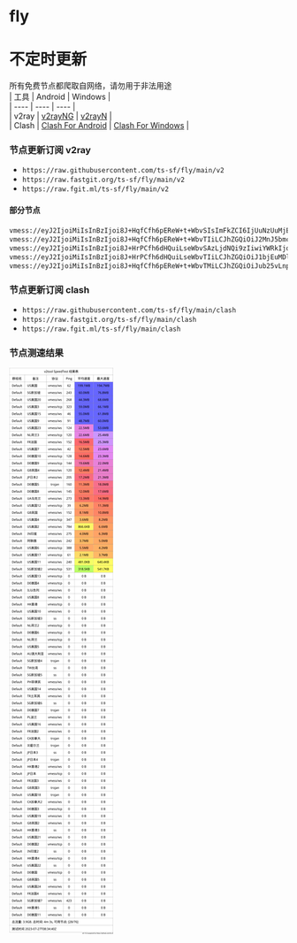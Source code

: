# fly
# 不定时更新
所有免费节点都爬取自网络，请勿用于非法用途  
|  工具  | Android  | Windows  |  
|  ----  | ----   | ----  |  
| v2ray  | [v2rayNG](https://github.com/2dust/v2rayNG/releases) | [v2rayN](https://github.com/2dust/v2rayN/releases) |  
| Clash  | [Clash For Android](https://github.com/Kr328/ClashForAndroid/releases) | [Clash For Windows](https://github.com/Fndroid/clash_for_windows_pkg/releases) | 
  
### 节点更新订阅  v2ray
- `https://raw.githubusercontent.com/ts-sf/fly/main/v2`  
- `https://raw.fastgit.org/ts-sf/fly/main/v2`  
- `https://raw.fgit.ml/ts-sf/fly/main/v2`  
#### 部分节点  
``` 
vmess://eyJ2IjoiMiIsInBzIjoi8J+HqfCfh6pEReW+t+WbvSIsImFkZCI6IjUuNzUuMjEyLjIzNiIsInBvcnQiOiI0NDQyMiIsImlkIjoiYTMxZTIzYjUtNTVjNC0yNjY3LTkxMzYtMGY5OTY2NGI1NGMzIiwiYWlkIjoiMCIsInNjeSI6ImF1dG8iLCJuZXQiOiJ0Y3AiLCJ0eXBlIjoiaHR0cCIsImhvc3QiOiIiLCJwYXRoIjoiLyIsInRscyI6IiIsInNuaSI6IiIsInRlc3RfbmFtZSI6IkRF5b635Zu9In0=
vmess://eyJ2IjoiMiIsInBzIjoi8J+HqfCfh6pEReW+t+WbvTIiLCJhZGQiOiJ2MnJ5bmcueHl6IiwicG9ydCI6IjI3ODQ5IiwiaWQiOiJjNmVhYzIwYi1mZWJhLTRjMWYtYTNiZi1mOGVlMGFkZjczNTMiLCJhaWQiOiIwIiwic2N5IjoiYXV0byIsIm5ldCI6InRjcCIsInR5cGUiOiJodHRwIiwiaG9zdCI6Inp1bGEuaXIiLCJwYXRoIjoiLyIsInRscyI6IiIsInNuaSI6IiIsInRlc3RfbmFtZSI6IkRF5b635Zu9MiJ9
vmess://eyJ2IjoiMiIsInBzIjoi8J+HrPCfh6dHQuiLseWbvSAzLjdNQi9zIiwiYWRkIjoiMTk0LjE0Ni40NC4xNCIsInBvcnQiOiIxMDAwMCIsImlkIjoiYzRkNTMxNTQtMjkxYy0xMWVlLWIyOTktMDAxNjNlYTBhMmJhIiwiYWlkIjoiMCIsInNjeSI6ImF1dG8iLCJuZXQiOiJ3cyIsInR5cGUiOiJub25lIiwiaG9zdCI6IjE5NC4xNDYuNDQuMTQiLCJwYXRoIjoiL3ZwbmphbnRpdCIsInRscyI6IiIsInNuaSI6IiIsInRlc3RfbmFtZSI6IkdC6Iux5Zu9In0=
vmess://eyJ2IjoiMiIsInBzIjoi8J+HrPCfh6dHQuiLseWbvTIiLCJhZGQiOiJ1bjEuMDl2cG4uY29tIiwicG9ydCI6IjgwIiwiaWQiOiI3NTU5ODM1YS1mNmMwLTQ4MGEtODNlNS1lODI1MzEyOGY5NzciLCJhaWQiOiIwIiwic2N5IjoiYXV0byIsIm5ldCI6IndzIiwidHlwZSI6Im5vbmUiLCJob3N0IjoidW4xLjA5dnBuLmNvbSIsInBhdGgiOiIvdm1lc3MvIiwidGxzIjoiIiwic25pIjoiIiwidGVzdF9uYW1lIjoiR0Loi7Hlm70yIn0=
vmess://eyJ2IjoiMiIsInBzIjoi8J+HqfCfh6pEReW+t+WbvTMiLCJhZGQiOiJub25vLnppbmdhcGkub25saW5lIiwicG9ydCI6IjQ0NDIyIiwiaWQiOiJhMzFlMjNiNS01NWM0LTI2NjctOTEzNi0wZjk5NjY0YjU0YzMiLCJhaWQiOiIwIiwic2N5IjoiYXV0byIsIm5ldCI6InRjcCIsInR5cGUiOiJodHRwIiwiaG9zdCI6ImNyZWF0aXZlY29tbW9ucy5vcmciLCJwYXRoIjoiLyIsInRscyI6IiIsInNuaSI6IiIsInRlc3RfbmFtZSI6IkRF5b635Zu9MyJ9
```
### 节点更新订阅  clash
- `https://raw.githubusercontent.com/ts-sf/fly/main/clash`  
- `https://raw.fastgit.org/ts-sf/fly/main/clash`  
- `https://raw.fgit.ml/ts-sf/fly/main/clash`  

### 节点测速结果
![image](traffic.png)

